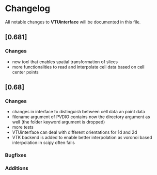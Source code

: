 # Changelog

All notable changes to **VTUinterface** will be documented in this file.

## [0.681]

### Changes
* new tool that enables spatial transformation of slices
* more functionalities to read and interpolate cell data based on cell center points

## [0.68]

### Changes
* changes in interface to distinguish between cell data an point data
* filename argument of PVDIO contains now the directory argument as well (the folder keyword argument is dropped)
* more tests
* VTUinterface can deal with different orientations for 1d and 2d
* VTK backend is added to enable better interpolation as voronoi based interpolation in scipy often fails

### Bugfixes

### Additions

